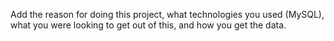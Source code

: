 Add the reason for doing this project, what technologies you used (MySQL), what you were looking to get out of this, and how you get the data.

